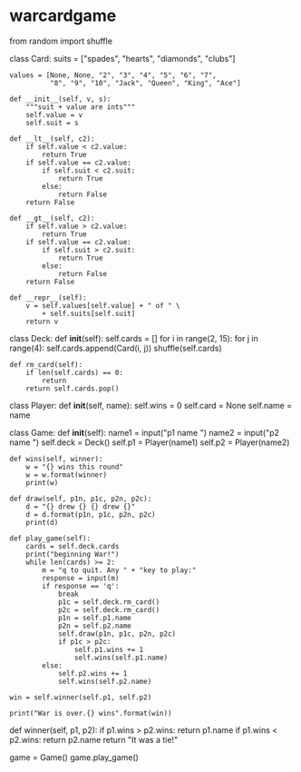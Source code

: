 # warcardgame

from random import shuffle


class Card:
    suits = ["spades", "hearts", "diamonds", "clubs"]

    values = [None, None, "2", "3", "4", "5", "6", "7",
              "8", "9", "10", "Jack", "Queen", "King", "Ace"]

    def __init__(self, v, s):
        """suit + value are ints"""
        self.value = v
        self.suit = s

    def __lt__(self, c2):
        if self.value < c2.value:
            return True
        if self.value == c2.value:
            if self.suit < c2.suit:
                return True
            else:
                return False
        return False

    def __gt__(self, c2):
        if self.value > c2.value:
            return True
        if self.value == c2.value:
            if self.suit > c2.suit:
                return True
            else:
                return False
        return False

    def __repr__(self):
        v = self.values[self.value] + " of " \
            + self.suits[self.suit]
        return v


class Deck:
    def __init__(self):
        self.cards = []
        for i in range(2, 15):
            for j in range(4):
                self.cards.append(Card(i, j))
        shuffle(self.cards)

    def rm_card(self):
        if len(self.cards) == 0:
            return
        return self.cards.pop()


class Player:
    def __init__(self, name):
        self.wins = 0
        self.card = None
        self.name = name


class Game:
    def __init__(self):
        name1 = input("p1 name ")
        name2 = input("p2 name ")
        self.deck = Deck()
        self.p1 = Player(name1)
        self.p2 = Player(name2)

    def wins(self, winner):
        w = "{} wins this round"
        w = w.format(winner)
        print(w)

    def draw(self, p1n, p1c, p2n, p2c):
        d = "{} drew {} {} drew {}"
        d = d.format(p1n, p1c, p2n, p2c)
        print(d)

    def play_game(self):
        cards = self.deck.cards
        print("beginning War!")
        while len(cards) >= 2:
            m = "q to quit. Any " + "key to play:"
            response = input(m)
            if response == 'q':
                break
                p1c = self.deck.rm_card()
                p2c = self.deck.rm_card()
                p1n = self.p1.name
                p2n = self.p2.name
                self.draw(p1n, p1c, p2n, p2c)
                if p1c > p2c:
                    self.p1.wins += 1
                    self.wins(self.p1.name)
            else:
                self.p2.wins += 1
                self.wins(self.p2.name)

    win = self.winner(self.p1, self.p2)

    print("War is over.{} wins".format(win))


def winner(self, p1, p2):
    if p1.wins > p2.wins:
        return p1.name
    if p1.wins < p2.wins:
        return p2.name
    return "It was a tie!"


game = Game()
game.play_game()
